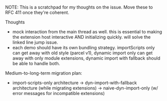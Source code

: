 NOTE: This is a scratchpad for my thoughts on the issue. Move these to RFC 411 once they're coherent.

Thoughts

- mock interaction from the main thread as well. this is essential to making the extension host interactive AND initializing quickly. will solve the linked line jump issue.
- each demo should have its own bundling strategy. importScripts only can get away with old style (parcel v1), dynamic import only can get away with only module extensions, dynamic import with fallback should be able to handle both.

Medium-to-long-term migration plan:

- import-scripts-only architecture -> dyn-import-with-fallback architecture (while migrating extensions) -> naive-dyn-import-only (w/ error messages for incompatible extensions)

